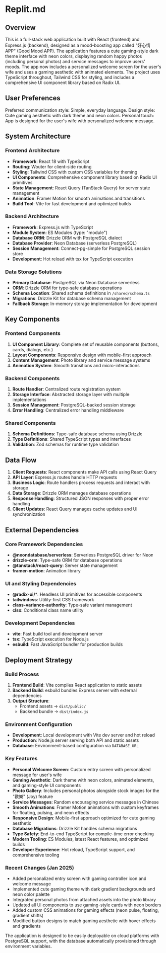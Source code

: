# Replit.md

## Overview

This is a full-stack web application built with React (frontend) and Express.js (backend), designed as a mood-boosting app called "好心情 APP" (Good Mood APP). The application features a cute gaming-style dark theme interface with neon colors, displaying random happy photos (including personal photos) and service messages to improve users' moods. The app now includes a personalized welcome screen for the user's wife and uses a gaming aesthetic with animated elements. The project uses TypeScript throughout, Tailwind CSS for styling, and includes a comprehensive UI component library based on Radix UI.

## User Preferences

Preferred communication style: Simple, everyday language.
Design style: Cute gaming aesthetic with dark theme and neon colors.
Personal touch: App is designed for the user's wife with personalized welcome message.

## System Architecture

### Frontend Architecture
- **Framework**: React 18 with TypeScript
- **Routing**: Wouter for client-side routing
- **Styling**: Tailwind CSS with custom CSS variables for theming
- **UI Components**: Comprehensive component library based on Radix UI primitives
- **State Management**: React Query (TanStack Query) for server state management
- **Animation**: Framer Motion for smooth animations and transitions
- **Build Tool**: Vite for fast development and optimized builds

### Backend Architecture
- **Framework**: Express.js with TypeScript
- **Module System**: ES Modules (type: "module")
- **Database ORM**: Drizzle ORM with PostgreSQL dialect
- **Database Provider**: Neon Database (serverless PostgreSQL)
- **Session Management**: Connect-pg-simple for PostgreSQL session store
- **Development**: Hot reload with tsx for TypeScript execution

### Data Storage Solutions
- **Primary Database**: PostgreSQL via Neon Database serverless
- **ORM**: Drizzle ORM for type-safe database operations
- **Schema Location**: Shared schema definitions in `/shared/schema.ts`
- **Migrations**: Drizzle Kit for database schema management
- **Fallback Storage**: In-memory storage implementation for development

## Key Components

### Frontend Components
1. **UI Component Library**: Complete set of reusable components (buttons, cards, dialogs, etc.)
2. **Layout Components**: Responsive design with mobile-first approach
3. **Content Management**: Photo library and service message systems
4. **Animation System**: Smooth transitions and micro-interactions

### Backend Components
1. **Route Handler**: Centralized route registration system
2. **Storage Interface**: Abstracted storage layer with multiple implementations
3. **Session Management**: PostgreSQL-backed session storage
4. **Error Handling**: Centralized error handling middleware

### Shared Components
1. **Schema Definitions**: Type-safe database schema using Drizzle
2. **Type Definitions**: Shared TypeScript types and interfaces
3. **Validation**: Zod schemas for runtime type validation

## Data Flow

1. **Client Requests**: React components make API calls using React Query
2. **API Layer**: Express.js routes handle HTTP requests
3. **Business Logic**: Route handlers process requests and interact with storage
4. **Data Storage**: Drizzle ORM manages database operations
5. **Response Handling**: Structured JSON responses with proper error handling
6. **Client Updates**: React Query manages cache updates and UI synchronization

## External Dependencies

### Core Framework Dependencies
- **@neondatabase/serverless**: Serverless PostgreSQL driver for Neon
- **drizzle-orm**: Type-safe ORM for database operations
- **@tanstack/react-query**: Server state management
- **framer-motion**: Animation library

### UI and Styling Dependencies
- **@radix-ui/***: Headless UI primitives for accessible components
- **tailwindcss**: Utility-first CSS framework
- **class-variance-authority**: Type-safe variant management
- **clsx**: Conditional class name utility

### Development Dependencies
- **vite**: Fast build tool and development server
- **tsx**: TypeScript execution for Node.js
- **esbuild**: Fast JavaScript bundler for production builds

## Deployment Strategy

### Build Process
1. **Frontend Build**: Vite compiles React application to static assets
2. **Backend Build**: esbuild bundles Express server with external dependencies
3. **Output Structure**: 
   - Frontend assets → `dist/public/`
   - Backend bundle → `dist/index.js`

### Environment Configuration
- **Development**: Local development with Vite dev server and hot reload
- **Production**: Node.js server serving both API and static assets
- **Database**: Environment-based configuration via `DATABASE_URL`

### Key Features
- **Personal Welcome Screen**: Custom entry screen with personalized message for user's wife
- **Gaming Aesthetic**: Dark theme with neon colors, animated elements, and gaming-style UI components
- **Photo Gallery**: Includes personal photos alongside stock images for the "歡樂" (Joy) feature
- **Service Messages**: Random encouraging service messages in Chinese
- **Smooth Animations**: Framer Motion animations with custom keyframes for floating, pulsing, and neon effects
- **Responsive Design**: Mobile-first approach optimized for cute gaming aesthetic
- **Database Migrations**: Drizzle Kit handles schema migrations
- **Type Safety**: End-to-end TypeScript for compile-time error checking
- **Modern Tooling**: ES Modules, latest React features, and optimized builds
- **Developer Experience**: Hot reload, TypeScript support, and comprehensive tooling

### Recent Changes (Jan 2025)
- Added personalized entry screen with gaming controller icon and welcome message
- Implemented cute gaming theme with dark gradient backgrounds and neon color palette
- Integrated personal photos from attached assets into the photo library
- Updated all UI components to use gaming-style cards with neon borders
- Added custom CSS animations for gaming effects (neon pulse, floating, gradient shifts)
- Modified button designs to match gaming aesthetic with hover effects and gradients

The application is designed to be easily deployable on cloud platforms with PostgreSQL support, with the database automatically provisioned through environment variables.
